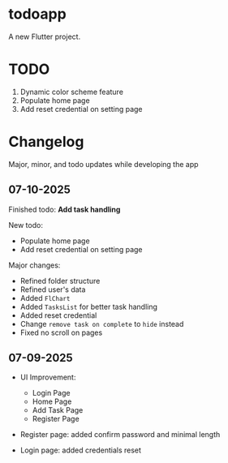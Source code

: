 # todoapp

A new Flutter project.

# TODO

1. Dynamic color scheme feature
2. Populate home page
3. Add reset credential on setting page

# Changelog

Major, minor, and todo updates while developing the app

## 07-10-2025

Finished todo: **Add task handling**

New todo:

- Populate home page
- Add reset credential on setting page

Major changes:

- Refined folder structure
- Refined user's data
- Added `FlChart`
- Added `TasksList` for better task handling
- Added reset credential
- Change `remove task on complete` to `hide` instead
- Fixed no scroll on pages

## 07-09-2025

- UI Improvement:

  - Login Page
  - Home Page
  - Add Task Page
  - Register Page

- Register page: added confirm password and minimal length
- Login page: added credentials reset
